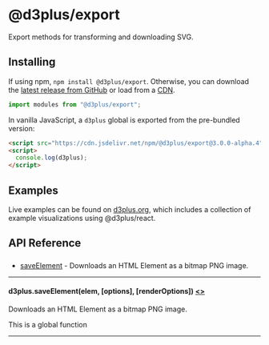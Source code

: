 # @d3plus/export
  
Export methods for transforming and downloading SVG.

## Installing

If using npm, `npm install @d3plus/export`. Otherwise, you can download the [latest release from GitHub](https://github.com/d3plus/d3plus/releases/latest) or load from a [CDN](https://cdn.jsdelivr.net/npm/@d3plus/export).

```js
import modules from "@d3plus/export";
```

In vanilla JavaScript, a `d3plus` global is exported from the pre-bundled version:

```html
<script src="https://cdn.jsdelivr.net/npm/@d3plus/export@3.0.0-alpha.4"></script>
<script>
  console.log(d3plus);
</script>
```

## Examples

Live examples can be found on [d3plus.org](https://d3plus.org/), which includes a collection of example visualizations using @d3plus/react.

## API Reference

##### 
* [saveElement](#saveElement) - Downloads an HTML Element as a bitmap PNG image.

---

<a name="saveElement"></a>
#### d3plus.**saveElement**(elem, [options], [renderOptions]) [<>](https://github.com/d3plus/d3plus/blob/main/packages/export/src/saveElement.js#L9)

Downloads an HTML Element as a bitmap PNG image.


This is a global function

---

